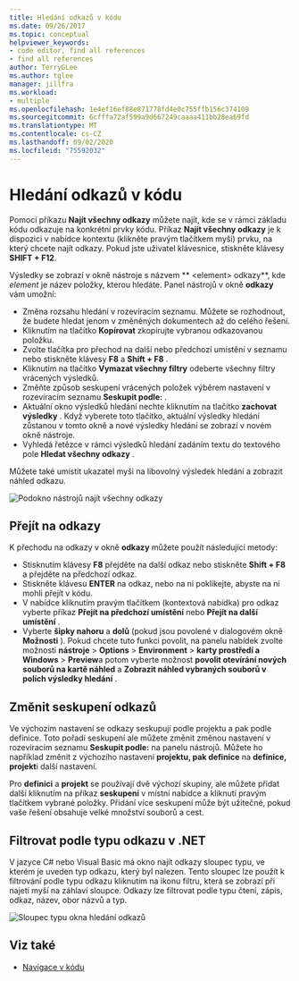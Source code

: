 ```yaml
---
title: Hledání odkazů v kódu
ms.date: 09/26/2017
ms.topic: conceptual
helpviewer_keywords:
- code editor, find all references
- find all references
author: TerryGLee
ms.author: tglee
manager: jillfra
ms.workload:
- multiple
ms.openlocfilehash: 1e4ef16ef88e871778fd4e0c755ffb156c374109
ms.sourcegitcommit: 6cfffa72af599a9d667249caaaa411bb28ea69fd
ms.translationtype: MT
ms.contentlocale: cs-CZ
ms.lasthandoff: 09/02/2020
ms.locfileid: "75592032"
---
```

# <a name="find-references-in-your-code"></a>Hledání odkazů v kódu

Pomocí příkazu **Najít všechny odkazy** můžete najít, kde se v rámci základu kódu odkazuje na konkrétní prvky kódu. Příkaz **Najít všechny odkazy** je k dispozici v nabídce kontextu (klikněte pravým tlačítkem myši) prvku, na který chcete najít odkazy. Pokud jste uživatel klávesnice, stiskněte klávesy **SHIFT + F12**.

Výsledky se zobrazí v okně nástroje s názvem ** \<element> odkazy**, kde *element* je název položky, kterou hledáte. Panel nástrojů v okně **odkazy** vám umožní:
- Změna rozsahu hledání v rozevíracím seznamu. Můžete se rozhodnout, že budete hledat jenom v změněných dokumentech až do celého řešení.
- Kliknutím na tlačítko **Kopírovat** zkopírujte vybranou odkazovanou položku.
- Zvolte tlačítka pro přechod na další nebo předchozí umístění v seznamu nebo stiskněte klávesy **F8** a **Shift + F8** .
- Kliknutím na tlačítko **Vymazat všechny filtry** odeberte všechny filtry vrácených výsledků.
- Změňte způsob seskupení vrácených položek výběrem nastavení v rozevíracím seznamu **Seskupit podle:** .
- Aktuální okno výsledků hledání nechte kliknutím na tlačítko **zachovat výsledky** . Když vyberete toto tlačítko, aktuální výsledky hledání zůstanou v tomto okně a nové výsledky hledání se zobrazí v novém okně nástroje.
- Vyhledá řetězce v rámci výsledků hledání zadáním textu do textového pole **Hledat všechny odkazy** .

Můžete také umístit ukazatel myši na libovolný výsledek hledání a zobrazit náhled odkazu.

![Podokno nástrojů najít všechny odkazy](../ide/media/vside_findallreferences.png)

## <a name="navigate-to-references"></a>Přejít na odkazy
K přechodu na odkazy v okně **odkazy** můžete použít následující metody:

- Stisknutím klávesy **F8** přejděte na další odkaz nebo stiskněte **Shift + F8** a přejděte na předchozí odkaz.
- Stiskněte klávesu **ENTER** na odkaz, nebo na ni poklikejte, abyste na ni mohli přejít v kódu.
- V nabídce kliknutím pravým tlačítkem (kontextová nabídka) pro odkaz vyberte příkaz **Přejít na předchozí umístění** nebo **Přejít na další umístění** .
- Vyberte **šipky nahoru** a **dolů** (pokud jsou povolené v dialogovém okně **Možnosti** ). Pokud chcete tuto funkci povolit, na panelu nabídek zvolte možnosti **nástroje**  >  **Options**  >  **Environment**  >  **karty prostředí a Windows**  >  **Preview**a potom vyberte možnost **povolit otevírání nových souborů na kartě náhled** a **Zobrazit náhled vybraných souborů v polích výsledky hledání** .

## <a name="change-reference-groupings"></a>Změnit seskupení odkazů
Ve výchozím nastavení se odkazy seskupují podle projektu a pak podle definice. Toto pořadí seskupení ale můžete změnit změnou nastavení v rozevíracím seznamu **Seskupit podle:** na panelu nástrojů. Můžete ho například změnit z výchozího nastavení **projektu, pak definice** na **definice, projekt**i další nastavení.

Pro **definici** a **projekt** se používají dvě výchozí skupiny, ale můžete přidat další kliknutím na příkaz **seskupení** v místní nabídce a kliknutí pravým tlačítkem vybrané položky. Přidání více seskupení může být užitečné, pokud vaše řešení obsahuje velké množství souborů a cest.

## <a name="filter-by-reference-type-in-net"></a>Filtrovat podle typu odkazu v .NET
V jazyce C# nebo Visual Basic má okno najít odkazy sloupec typu, ve kterém je uveden typ odkazu, který byl nalezen. Tento sloupec lze použít k filtrování podle typu odkazu kliknutím na ikonu filtru, která se zobrazí při najetí myší na záhlaví sloupce. Odkazy lze filtrovat podle typu čtení, zápis, odkaz, název, obor názvů a typ.

![Sloupec typu okna hledání odkazů ](../ide/media/vside_findallreferencesKind.png)

## <a name="see-also"></a>Viz také

- [Navigace v kódu](../ide/navigating-code.md)
